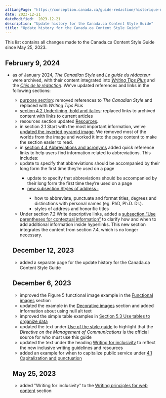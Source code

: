 ```yaml
---
altLangPage: "https://conception.canada.ca/guide-redaction/historique-modifications.html"
date: 2023-12-21
dateModified:  2023-12-21
description: "Update history for the Canada.ca Content Style Guide"
title: "Update history for the Canada.ca Content Style Guide"
---
```

<p>This list contains all changes made to the Canada.ca Content Style Guide since May 25, 2023.</p>
<h2>February 9, 2024</h2>

<ul class="mrgn-tp-lg">
<li>as of January 2024, <i>The Canadian Style</i> and <i>Le guide du rédacteur</i> were archived, with their content integrated into <a href="https://www.noslangues-ourlanguages.gc.ca/en/writing-tips-plus/index-eng"><i>Writing Tips Plus</i></a> and the <span lang=fr><a href="https://www.noslangues-ourlanguages.gc.ca/fr/cles-de-la-redaction/index-fra"><i>Clés de la rédaction</i></a></span>. We’ve updated references and links in the following sections:</li>
  <ul>
    <li><a href="/style-guide/#toc2">purpose section</a>: removed references to <i>The Canadian Style</i> and replaced with <i>Writing Tips Plus</i></li>
    <li><a href="/style-guide/#wp4-2">section 4.2 Underlining, bold and italics</a>: replaced links to archived content with links to current articles
    <li>resources section updated <a href="/style-guide/#resources">Resources</a>.</li>
  <li>in section 2.1 Start with the most important information, we've <a href="/style-guide/#wp2-1">updated the inverted pyramid image</a>. We removed most of the worlds from the image and worked it into the page content to make the section easier to read.</li>
  <li>in <a href="/style-guide/#wp4-4">section 4.4 Abbreviations and acronyms</a> added quick reference links to help users find information related to abbreviations. This includes:</li>
  <li>update to specify that abbreviations should be accompanied by their long form the first time they’re used on a page</li>
  <ul>
    <li>update to specify that abbreviations should be accompanied by their long form the first time they’re used on a page</li>
    <li><a href="/style-guide/#wp4-4-2">new subsection Styles of address&nbsp;:</a></li>
    <ul>
      <li>how to abbreviate, punctuate and format titles, degrees and distinctions with personal names (eg. PhD, Ph.D. Dr.).</li>
      <li>styles of address and honorific titles</li>
    </ul>
  </ul>
<li>Under section 7.2 Write descriptive links, added a <a href="https://conception.canada.ca/style-guide/#wp7-2-2">subsection “Use parentheses for contextual information”</a> to clarify how and when to add additional information inside hyperlinks. This new section integrates the content from section 7.4, which is no longer necessary.</li>
</ul>
<h2>December 12, 2023</h2>
<ul class="mrgn-tp-lg">
  <li>added a separate page for the update history for the Canada.ca Content Style Guide</li>
</ul>
<h2>December 6, 2023</h2>
<ul class="mrgn-tp-lg">
  <li>improved the Figure 5 functional image example in the <a href="/style-guide/#wp6-1-1">Functional images</a> section</li>
  <li>updated the example in the <a href="/style-guide/#wp6-1-2">Decorative images</a> section and added information about using null alt text</li>
  <li>improved the simple table examples in <a href="/style-guide/#wp5-3">Section 5.3 Use tables to organize data</a></li>
  <li>updated the text under <a href="/style-guide/#toc3">Use of the style guide</a> to highlight that the <cite>Directive on the Management of Communications</cite> is the official source for who must use this guide</li>
  <li>updated the text under the heading <a href="/style-guide/#wp1-2-1b">Writing for inclusivity</a> to reflect the new inclusive writing guidelines and resources</li>
  <li>added an example for when to capitalize public service under <a href="/style-guide/#wp4-1">4.1 Capitalization and punctuation</a></li>
</ul>
<h2>May 25, 2023</h2>
<ul class="mrgn-tp-lg">
  <li>added "Writing for inclusivity" to the <a href="/style-guide/#toc5">Writing principles for web content</a> section</li>
</ul>
